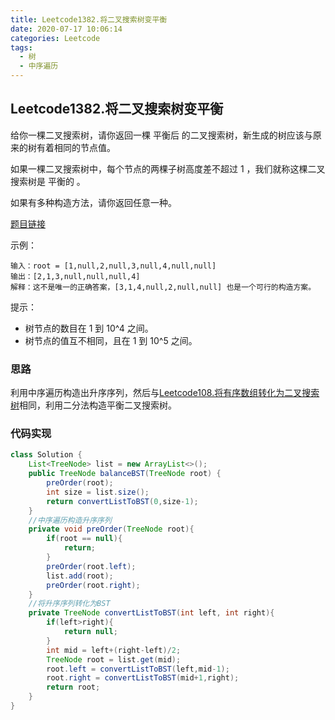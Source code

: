 ```yaml
---
title: Leetcode1382.将二叉搜索树变平衡
date: 2020-07-17 10:06:14
categories: Leetcode
tags:
  - 树
  - 中序遍历
---
```


##  Leetcode1382.将二叉搜索树变平衡

给你一棵二叉搜索树，请你返回一棵 平衡后 的二叉搜索树，新生成的树应该与原来的树有着相同的节点值。

如果一棵二叉搜索树中，每个节点的两棵子树高度差不超过 1 ，我们就称这棵二叉搜索树是 平衡的 。

如果有多种构造方法，请你返回任意一种。

 [题目链接](https://leetcode-cn.com/problems/balance-a-binary-search-tree)

<!--more-->

示例：

```
输入：root = [1,null,2,null,3,null,4,null,null]
输出：[2,1,3,null,null,null,4]
解释：这不是唯一的正确答案，[3,1,4,null,2,null,null] 也是一个可行的构造方案。
```




提示：

- 树节点的数目在 1 到 10^4 之间。
- 树节点的值互不相同，且在 1 到 10^5 之间。



### 思路

利用中序遍历构造出升序序列，然后与[Leetcode108.将有序数组转化为二叉搜索树](https://leetcode-cn.com/problems/convert-sorted-array-to-binary-search-tree/)相同，利用二分法构造平衡二叉搜索树。



### 代码实现

```java
class Solution {
    List<TreeNode> list = new ArrayList<>();
    public TreeNode balanceBST(TreeNode root) {
        preOrder(root);
        int size = list.size();
        return convertListToBST(0,size-1);
    }
    //中序遍历构造升序序列
    private void preOrder(TreeNode root){
        if(root == null){
            return;
        }
        preOrder(root.left);
        list.add(root);
        preOrder(root.right);
    }
    //将升序序列转化为BST
    private TreeNode convertListToBST(int left, int right){
        if(left>right){
            return null;
        }
        int mid = left+(right-left)/2;
        TreeNode root = list.get(mid);
        root.left = convertListToBST(left,mid-1);
        root.right = convertListToBST(mid+1,right);
        return root;
    }
}
```



